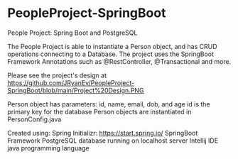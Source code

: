 # PeopleProject-SpringBoot
People Project: Spring Boot and PostgreSQL

The People Project is able to instantiate a Person object, and has CRUD operations connecting to a Database. 
The project uses the SpringBoot Framework Annotations such as @RestController, @Transactional and more.

Please see the project's design at https://github.com/JRyanEv/PeopleProject-SpringBoot/blob/main/Project%20Design.PNG

Person object has parameters: id, name, email, dob, and age 
  id is the primary key for the database
  Person objects are instantiated in PersonConfig.java

Created using: 
  Spring Initializr: https://start.spring.io/
  SpringBoot Framework
  PostgreSQL database running on localhost server
  Intellij IDE
  java programming language
  
  
  

